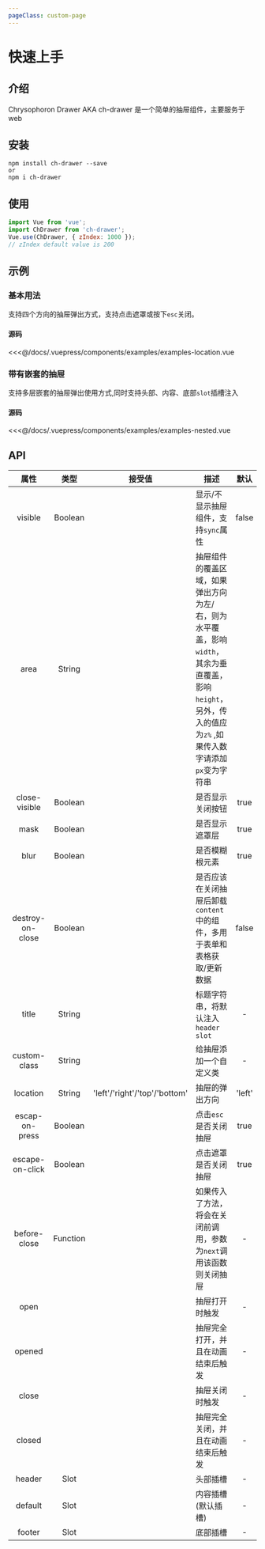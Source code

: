 ```yaml
---
pageClass: custom-page
---
```


# 快速上手

## 介绍

Chrysophoron Drawer AKA ch-drawer 是一个简单的抽屉组件，主要服务于 web

## 安装

```
npm install ch-drawer --save
or
npm i ch-drawer
```

## 使用

```javascript
import Vue from 'vue';
import ChDrawer from 'ch-drawer';
Vue.use(ChDrawer, { zIndex: 1000 });
// zIndex default value is 200
```

## 示例

### 基本用法

支持四个方向的抽屉弹出方式，支持点击遮罩或按下`esc`关闭。
<demo componentName='examples-examples-location'></demo>

#### 源码

<<<@/docs/.vuepress/components/examples/examples-location.vue

### 带有嵌套的抽屉

支持多层嵌套的抽屉弹出使用方式,同时支持头部、内容、底部`slot`插槽注入
<demo componentName='examples-examples-nested'></demo>

#### 源码

<<<@/docs/.vuepress/components/examples/examples-nested.vue

## API

|    属性     |     类型      |  接受值               | 描述                                                                                                                                                                                                                           | 默认 |
| :--------------: | :-----------: | ----------------------------- | ------------------------------------------------------------------------------------------------------------------------------------------------------------------------------------------------------------------------------------- | :-----: |
|     visible      |    Boolean    |                               | 显示/不显示抽屉组件，支持```sync```属性                                                                                                          |  false  |
|       area       | String |                               | 抽屉组件的覆盖区域，如果弹出方向为左/右，则为水平覆盖，影响```width```，其余为垂直覆盖，影响```height```，另外，传入的值应为```z%``` ,如果传入数字请添加```px```变为字符串 |
|  close-visible   |    Boolean    |                               | 是否显示关闭按钮                                                                                                                                                                                                             |  true   |
|       mask       |    Boolean    |                               | 是否显示遮罩层                                                                                                                                                                                                      |  true   |
|       blur       |    Boolean    |                               | 是否模糊根元素                                                                                                                                                                                          |  true   |
| destroy-on-close |    Boolean    |                               | 是否应该在关闭抽屉后卸载```content```中的组件，多用于表单和表格获取/更新数据                                                                                                             |  false  |
|      title       |    String     |                               | 标题字符串，将默认注入```header slot```                                                                                                                                                                                           |    -    |
|   custom-class   |    String     |                               | 给抽屉添加一个自定义类                                                                                                                                                                                                |    -    |
|     location     |    String     | 'left'/'right'/'top'/'bottom' | 抽屉的弹出方向                                                                                                                                                                                          | 'left'  |
|  escap-on-press  |    Boolean    |                               | 点击```esc```是否关闭抽屉                                                                                                                                                                                                  |  true   |
| escape-on-click  |    Boolean    |                               | 点击遮罩是否关闭抽屉                                                                                                                                                                 |  true   |
|   before-close   |   Function    |                               | 如果传入了方法，将会在关闭前调用，参数为```next```调用该函数则关闭抽屉                                                                                                               |    -    |
|       open       |               |                               | 抽屉打开时触发                                                                                                                                                                                                              |    -    |
|      opened      |               |                               | 抽屉完全打开，并且在动画结束后触发                                                                                                                                                                                        |    -    |
|      close       |               |                               | 抽屉关闭时触发                                                                                                                                                                                                             |    -    |
|      closed      |               |                               | 抽屉完全关闭，并且在动画结束后触发                                                                                                                                                                                      |    -    |
|      header      |     Slot      |                               | 头部插槽                                                                                                                                                                                                            |    -    |
|     default      |     Slot      |                               | 内容插槽(默认插槽)                                                                                                                                                                                                      |    -    |
|      footer      |     Slot      |                               | 底部插槽                                                                                                                                                                                                             |    -    |
